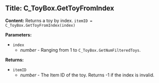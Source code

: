 ## Title: C_ToyBox.GetToyFromIndex

**Content:**
Returns a toy by index.
`itemID = C_ToyBox.GetToyFromIndex(index)`

**Parameters:**
- `index`
  - *number* - Ranging from 1 to `C_ToyBox.GetNumFilteredToys`.

**Returns:**
- `itemID`
  - *number* - The Item ID of the toy. Returns -1 if the index is invalid.
